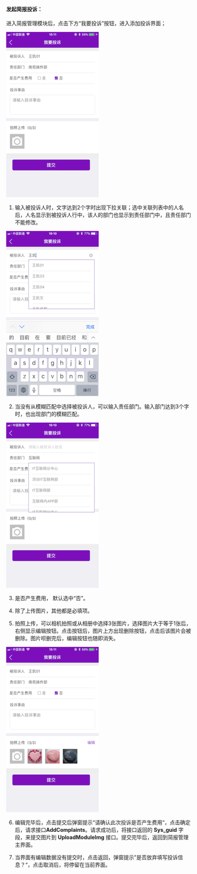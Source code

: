 #### 发起简报投诉：


进入简报管理模块后，点击下方“我要投诉”按钮，进入添加投诉界面；

![](/assets/绩效管理_我要投诉.PNG)

1. 输入被投诉人时，文字达到2个字时出现下拉关联；选中关联列表中的人名后，人名显示到被投诉人行中，该人的部门也显示到责任部门中，且责任部门不能修改。

![](/assets/绩效管理_我要投诉_投诉人_模糊匹配.PNG)

2. 当没有从模糊匹配中选择被投诉人，可以输入责任部门。输入部门达到3个字时，也出现部门的模糊匹配。

![](/assets/绩效管理_我要投诉_部门_模糊匹配.PNG)

3. 是否产生费用， 默认选中“否”。

4. 除了上传图片，其他都是必填项。

5. 拍照上传，可以相机拍照或从相册中选择3张图片，选择图片大于等于1张后，右侧显示编辑按钮。点击按钮后，图片上方出现删除按钮，点击后该图片会被删除。图片呗删完后，编辑按钮也随即消失。

![](/assets/绩效管理_我要投诉_编辑照片.PNG)

6. 编辑完毕后，点击提交后弹窗提示“请确认此次投诉是否产生费用“，点击确定后，请求接口**AddComplaints**。请求成功后，将接口返回的 **Sys_guid** 字段，来提交图片到 **UploadModuleImg** 接口。提交完毕后，返回到简报管理主界面。

7. 当界面有编辑数据没有提交时，点击返回，弹窗提示”是否放弃填写投诉信息？“，点击取消后，将停留在当前界面。


